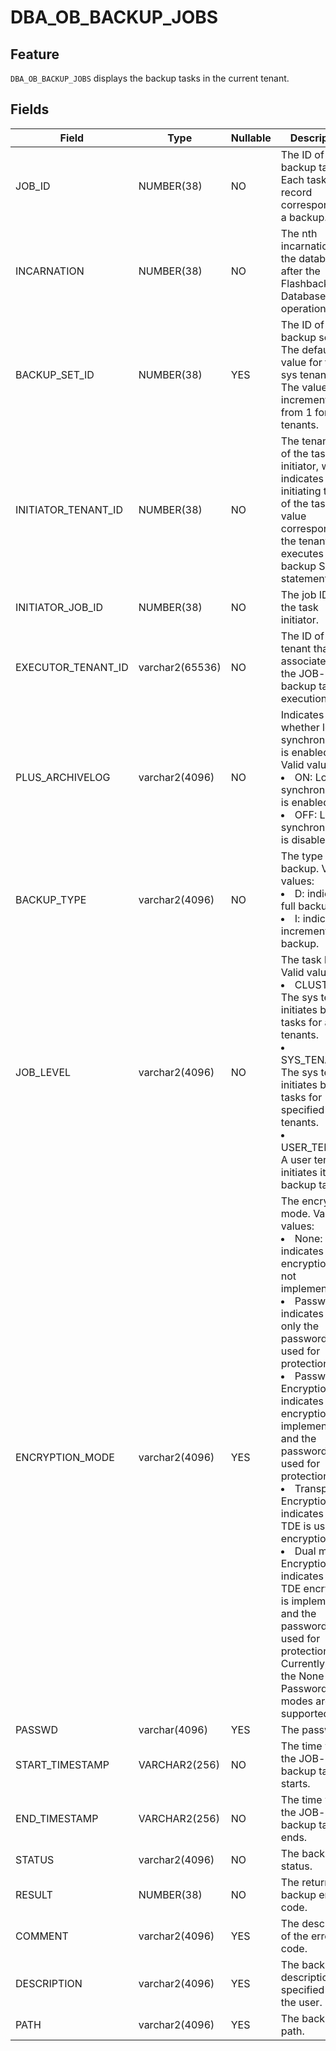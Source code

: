 # DBA_OB_BACKUP_JOBS

## Feature

`DBA_OB_BACKUP_JOBS` displays the backup tasks in the current tenant.

## Fields

| Field | Type | Nullable | Description |
| --- | --- | --- | --- |
| JOB_ID | NUMBER(38) | NO | The ID of the backup task. Each task record corresponds to a backup. |
| INCARNATION | NUMBER(38) | NO | The nth incarnation of the database after the Flashback Database operation. |
| BACKUP_SET_ID | NUMBER(38) | YES | The ID of the backup set. The default value for the sys tenant is 0. The value is incremented from 1 for user tenants. |
| INITIATOR_TENANT_ID | NUMBER(38) | NO | The tenant ID of the task initiator, which indicates the initiating tenant of the task. The value corresponds to the tenant that executes the backup SQL statement. |
| INITIATOR_JOB_ID | NUMBER(38) | NO | The job ID of the task initiator. |
| EXECUTOR_TENANT_ID | varchar2(65536) | NO | The ID of the tenant that is associated with the JOB-level backup task for execution. |
| PLUS_ARCHIVELOG | varchar2(4096) | NO | Indicates whether log synchronization is enabled. Valid values:<li>ON: Log synchronization is enabled.<li>OFF: Log synchronization is disabled. |
| BACKUP_TYPE | varchar2(4096) | NO | The type of the backup. Valid values:<li>D: indicates full backup.<li>I: indicates incremental backup. |
| JOB_LEVEL | varchar2(4096) | NO | The task level. Valid values:<li>CLUSTER: The sys tenant initiates backup tasks for all tenants.<li>SYS_TENANT: The sys tenant initiates backup tasks for specified tenants.<li>USER_TENANT: A user tenant initiates its own backup tasks. |
| ENCRYPTION_MODE | varchar2(4096) | YES | The encryption mode. Valid values:<li>None: indicates that encryption is not implemented.<li>Password: indicates that only the password is used for protection.<li>Password Encryption: indicates that encryption is implemented and the password is used for protection.<li>Transparent Encryption: indicates that TDE is used for encryption.<li>Dual mode Encryption: indicates that TDE encryption is implemented and the password is used for protection.<br>Currently, only the None and Password modes are supported. |
| PASSWD | varchar(4096) | YES | The password. |
| START_TIMESTAMP | VARCHAR2(256) | NO | The time when the JOB-level backup task starts. |
| END_TIMESTAMP | VARCHAR2(256) | NO | The time when the JOB-level backup task ends. |
| STATUS | varchar2(4096) | NO | The backup status. |
| RESULT | NUMBER(38) | NO | The returned backup error code. |
| COMMENT | varchar2(4096) | YES | The description of the error code. |
| DESCRIPTION | varchar2(4096) | YES | The backup description specified by the user. |
| PATH | varchar2(4096) | YES | The backup path. |
